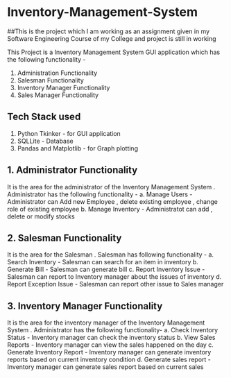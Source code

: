 # Inventory-Management-System

##This is the project which I am working as an assignment given in my Software Engineering Course of my College and project is still in working

This Project is a Inventory Management System GUI application which has the following functionality -
1. Administration Functionality
2. Salesman Functionality
3. Inventory Manager Functionality
4. Sales Manager Functionality

## Tech Stack used
1. Python Tkinker - for GUI application
2. SQLLite - Database
3. Pandas and Matplotlib - for Graph plotting

## 1. Administrator Functionality
It is the area for the administrator of the Inventory Management System . Administrator has the following functionality - 
a. Manage Users - Administrator can Add new Employee , delete existing employee , change role of existing employee
b. Manage Inventory - Administratot can add , delete or modify stocks

## 2. Salesman Functionality
It is the area for the Salesman . Salesman has following functionality - 
a. Search Inventory - Salesman can search for an item in inventory
b. Generate Bill - Salesman can generate bill
c. Report Inventory Issue - Salesman can report to Inventory manager about the issues of inventory
d. Report Exception Issue - Salesman can report other issue to Sales manager

## 3. Inventory Manager Functionality
It is the area for the inventory manager of the Inventory Management System . Administrator has the following functionality-
a. Check Inventory Status - Inventory manager can check the inventory status
b. View Sales Reports - Inventory manager can view the sales happened on the day
c. Generate Inventory Report - Inventory manager can generate inventory reports based on current inventory condition
d. Generate sales report - Inventory manager can generate sales report based on current sales
